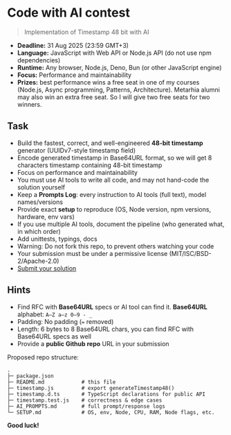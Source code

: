 # Code with AI contest

> Implementation of Timestamp 48 bit with AI

- **Deadline:** 31 Aug 2025 (23:59 GMT+3)
- **Language:** JavaScript with Web API or Node.js API (do not use npm dependencies)
- **Runtime:** Any browser, Node.js, Deno, Bun (or other JavaScript engine)
- **Focus:** Performance and maintainability
- **Prizes:** best performance wins a free seat in one of my courses (Node.js, Async programming, Patterns, Architecture). Metarhia alumni may also win an extra free seat. So I will give two free seats for two winners.

## Task

- Build the fastest, correct, and well-engineered **48-bit timestamp** generator (UUIDv7-style timestamp field)
- Encode generated timestamp in Base64URL format, so we will get 8 characters timestamp containing 48-bit timestamp
- Focus on performance and maintainability
- You must use AI tools to write all code, and may not hand-code the solution yourself
- Keep a **Prompts Log**: every instruction to AI tools (full text), model names/versions
- Provide exact **setup** to reproduce (OS, Node version, npm versions, hardware, env vars)
- If you use multiple AI tools, document the pipeline (who generated what, in which order)
- Add unittests, typings, docs
- Warning: Do not fork this repo, to prevent others watching your code
- Your submission must be under a permissive license (MIT/ISC/BSD-2/Apache-2.0)
- [Submit your solution](https://forms.gle/hLw5fyWPFZparioy8)

## Hints

- Find RFC with **Base64URL** specs or AI tool can find it. **Base64URL** alphabet: `A–Z a–z 0–9 - _`
- Padding: No padding (`=` removed)
- Length: 6 bytes to 8 Base64URL chars, you can find RFC with Base64URL specs as well
- Provide a **public Github repo** URL in your submission

Proposed repo structure:
```
.
├─ package.json
├─ README.md            # this file
├─ timestamp.js         # export generateTimestamp48()
├─ timestamp.d.ts       # TypeScript declarations for public API
├─ timestamp.test.js    # correctness & edge cases
├─ AI_PROMPTS.md        # full prompt/response logs
└─ SETUP.md             # OS, env, Node, CPU, RAM, Node flags, etc.
```

**Good luck!**
